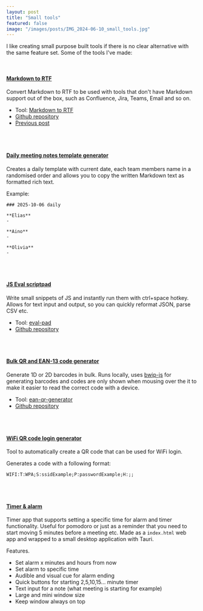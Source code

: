 ```yaml
---
layout: post
title: "Small tools"
featured: false
image: "/images/posts/IMG_2024-06-10_small_tools.jpg"
---
```


I like creating small purpose built tools if there is no clear alternative with the same feature set. Some of the tools I've made:

<br/>

#### [Markdown to RTF](https://joonakeskitalo.github.io/markdown-to-rtf)

Convert Markdown to RTF to be used with tools that don't have Markdown support out of the box, such as Confluence, Jira, Teams, Email and so on.

- Tool: [Markdown to RTF](https://joonakeskitalo.github.io/markdown-to-rtf)
- [Github repository](https://github.com/joonakeskitalo/markdown-to-rtf)
- [Previous post](https://joonakeskitalo.github.io/2023/09/06/markdown-to-rtf-for-use-in-slack-teams-confluence/)

<br/><br/>

#### [Daily meeting notes template generator](https://joonakeskitalo.github.io/daily/)

Creates a daily template with current date, each team members name in a randomised order and allows you to copy the written Markdown text as formatted rich text.

Example:

```
### 2025-10-06 daily

**Elias**
-

**Aino**
-

**Olivia**
-
```

<br/><br/>

#### [JS Eval scriptpad](https://joonakeskitalo.github.io/eval-pad)

Write small snippets of JS and instantly run them with ctrl+space hotkey. Allows for text input and output, so you can quickly reformat JSON, parse CSV etc.

- Tool: [eval-pad](https://joonakeskitalo.github.io/eval-pad)
- [Github repository](https://github.com/joonakeskitalo/eval-pad)

<br/><br/>

#### [Bulk QR and EAN-13 code generator](https://joonakeskitalo.github.io/ean-qr-generator)

Generate 1D or 2D barcodes in bulk. Runs locally, uses [bwip-js](http://metafloor.github.io/bwip-js) for generating barcodes and codes are only shown when mousing over the it to make it easier to read the correct code with a device.

- Tool: [ean-qr-generator](https://joonakeskitalo.github.io/ean-qr-generator)
- [Github repository](https://github.com/joonakeskitalo/ean-qr-generator)

<br/><br/>

#### [WiFi QR code login generator](https://joonakeskitalo.github.io/wifi-qr-code/)

Tool to automatically create a QR code that can be used for WiFi login.

Generates a code with a following format:

```
WIFI:T:WPA;S:ssidExample;P:passwordExample;H:;;
```

<br/><br/>

#### [Timer & alarm](https://github.com/joonakeskitalo/timer)

Timer app that supports setting a specific time for alarm and timer functionality. Useful for pomodoro or just as a reminder that you need to start moving 5 minutes before a meeting etc. Made as a `index.html` web app and wrapped to a small desktop application with Tauri.

Features.
- Set alarm x minutes and hours from now
- Set alarm to specific time
- Audible and visual cue for alarm ending
- Quick buttons for starting 2,5,10,15… minute timer
- Text input for a note (what meeting is starting for example)
- Large and mini window size
- Keep window always on top